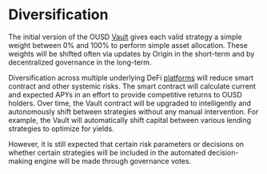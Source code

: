 # Diversification

The initial version of the OUSD [Vault](../../architecture/vault.md) gives each valid strategy a simple weight between 0% and 100% to perform simple asset allocation. These weights will be shifted often via updates by Origin in the short-term and by decentralized governance in the long-term. 

Diversification across multiple underlying DeFi [platforms](../supported-platforms/) will reduce smart contract and other systemic risks. The smart contract will calculate current and expected APYs in an effort to provide competitive returns to OUSD holders. Over time, the Vault contract will be upgraded to intelligently and autonomously shift between strategies without any manual intervention. For example, the Vault will automatically shift capital between various lending strategies to optimize for yields.

However, it is still expected that certain risk parameters or decisions on whether certain strategies will be included in the automated decision-making engine will be made through governance votes. 


